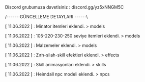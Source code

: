 Discord grubumuza davetlsiniz : discord.gg/yz5xNNGM5C




/------ GÜNCELLEME DETAYLARI ------\

[ 11.06.2022 ] : Minator itemleri eklendi. > models

[ 11.06.2022 ] : 105-220-230-250 seviye itemleri eklendi. > models

[ 11.06.2022 ] : Malzemeler eklendi. > models

[ 11.06.2022 ] : Zırh-silah-skill efektleri eklendi. > effects

[ 11.06.2022 ] : Skill animasyonları eklendi. > skills

[ 11.06.2022 ] : Heimdall npc modeli eklendi. > npcs
